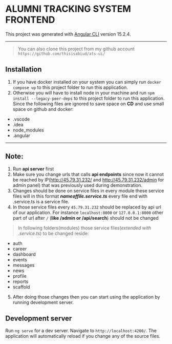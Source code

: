# ALUMNI TRACKING SYSTEM FRONTEND

This project was generated with [Angular CLI](https://github.com/angular/angular-cli) version 15.2.4.

---

> You can also clone this project from my github account `https://github.com/thisisabiud/ats-ui/`

## Installation

1. If you have docker installed on your system you can simply run `docker compose up` to this project folder to run this application. 
2. Otherwise you will have to install node in your machine and run `npm install --legacy-peer-deps` to this project folder to run this application. Since the following files are ignored to save space on **CD** and use small space on github and docker: 
- .vscode
- .idea
- node_modules
- .angular

---

## Note:
1. Run **api server** first
2. Make sure you change urls that calls **api endpoints** since now it cannot be reached by IP(http://45.79.31.232/ and http://45.79.31.232/admin for admin panel) that was previously used during demonstration.
3. Changes should be done  on service files in every module these service files will in this format ***nameoffile.service.ts*** every file end with .service.ts is a service file.
4. In those service files every `45.79.31.232` should be replaced by api url of our application. For instance `localhost:8000` or `127.0.0.1:8000` other part of url after `/` (**like /admin or /api/search**) should not be changed

> In following folders(modules) those service files(*extended with .service.ts*) to be changed reside:

- auth
- career
- dashboard
- events
- messages
- news
- profile
- reports
- scaffold


5. After doing those changes then you can start using the application by running development server.

## Development server

Run `ng serve` for a dev server. Navigate to `http://localhost:4200/`. The application will automatically reload if you change any of the source files.



